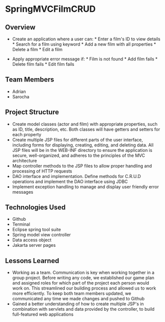 # SpringMVCFilmCRUD



## Overview
* Create an application where a user can:
		* Enter a film's ID to view details
		* Search for a film using keyword
		* Add a new film with all properties
		* Delete a film
		* Edit a film
		
* Apply appropriate error message if:
		* Film is not found
		* Add film fails
		* Delete film fails
		* Edit film fails
			
## Team Members
* Adrian
* Sarocha

## Project Structure
* Create model classes (actor and film) with appropriate properties, such as ID, title, description, etc. Both classes will have getters and setters for each property
* Create multiple JSP files for different parts of the user interface, including forms for displaying, creating, editing, and deleting data. All JSP files will be in the WEB-INF directory to ensure the application is secure, well-organized, and adheres to the principles of the MVC architecture
* Map controller methods to the JSP files to allow proper handling and processing of HTTP requests
* DAO interface and implementation. Define methods for C.R.U.D operations and implement the DAO interface using JDBC
* Implement exception handling to manage and display user friendly error messages

## Technologies Used
* Github
* Terminal
* Eclipse spring tool suite
* Spring model view controller
* Data access object
* Jakarta server pages

## Lessons Learned
* Working as a team. Communication is key when working together in a group project. Before writing any code, we established our game plan and assigned roles for which part of the project each person would work on. This streamlined our building process and allowed us to work more efficiently. To keep both team members updated, we communicated any time we made changes and pushed to Github
* Gained a better understanding of how to create multiple JSP's in combination with servlets and data provided by the controller, to build full-featured web applications